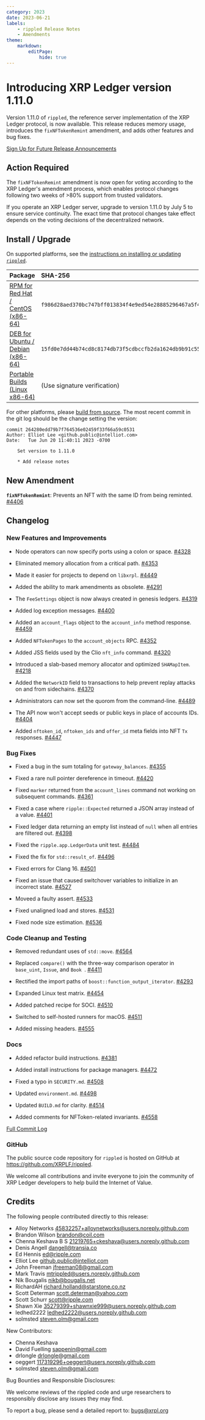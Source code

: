 ```yaml
---
category: 2023
date: 2023-06-21
labels:
    - rippled Release Notes
    - Amendments
theme:
    markdown:
        editPage:
            hide: true
---
```

# Introducing XRP Ledger version 1.11.0

Version 1.11.0 of `rippled`, the reference server implementation of the XRP Ledger protocol, is now available. This release reduces memory usage, introduces the `fixNFTokenRemint` amendment, and adds other features and bug fixes.

[Sign Up for Future Release Announcements](https://groups.google.com/g/ripple-server)

<!-- BREAK -->

## Action Required

The `fixNFTokenRemint` amendment is now open for voting according to the XRP Ledger's amendment process, which enables protocol changes following two weeks of >80% support from trusted validators.

If you operate an XRP Ledger server, upgrade to version 1.11.0 by July 5 to ensure service continuity. The exact time that protocol changes take effect depends on the voting decisions of the decentralized network.


## Install / Upgrade

On supported platforms, see the [instructions on installing or updating `rippled`](https://xrpl.org/install-rippled.html).

| Package | SHA-256 |
|:--------|:--------|
| [RPM for Red Hat / CentOS (x86-64)](https://repos.ripple.com/repos/rippled-rpm/stable/rippled-1.11.0-1.el7.x86_64.rpm) | `f986d28aed370bc747bff013834f4e9ed54e28885296467a5f465b32f04bebf0` |
| [DEB for Ubuntu / Debian (x86-64)](https://repos.ripple.com/repos/rippled-deb/pool/stable/rippled_1.11.0-1_amd64.deb) | `15fd0e7dd44b74cd8c8174db73f5cdbccfb2da1624db9b91c559dff62e651d4f` |
| [Portable Builds (Linux x86-64)](https://github.com/XRPLF/rippled-portable-builds) | (Use signature verification) |

For other platforms, please [build from source](https://github.com/ripple/rippled/tree/master/Builds). The most recent commit in the git log should be the change setting the version:

```text
commit 264280edd79b7f764536e02459f33f66a59c0531
Author: Elliot Lee <github.public@intelliot.com>
Date:   Tue Jun 20 11:40:11 2023 -0700

    Set version to 1.11.0
    
    * Add release notes
```


## New Amendment

**`fixNFTokenRemint`**: Prevents an NFT with the same ID from being reminted. [#4406](https://github.com/XRPLF/rippled/pull/4406)


## Changelog


### New Features and Improvements

- Node operators can now specify ports using a colon or space. [#4328](https://github.com/XRPLF/rippled/pull/4328)

- Eliminated memory allocation from a critical path. [#4353](https://github.com/XRPLF/rippled/pull/4353)

- Made it easier for projects to depend on `libxrpl`. [#4449](https://github.com/XRPLF/rippled/pull/4449)

- Added the ability to mark amendments as obsolete. [#4291](https://github.com/XRPLF/rippled/pull/4291)

- The `FeeSettings` object is now always created in genesis ledgers. [#4319](https://github.com/XRPLF/rippled/pull/4319)

- Added log exception messages. [#4400](https://github.com/XRPLF/rippled/pull/4400)

- Added an `account_flags` object to the `account_info` method response. [#4459](https://github.com/XRPLF/rippled/pull/4459)

- Added `NFTokenPages` to the `account_objects` RPC. [#4352](https://github.com/XRPLF/rippled/pull/4352)

- Added JSS fields used by the Clio `nft_info` command. [#4320](https://github.com/XRPLF/rippled/pull/4320)

- Introduced a slab-based memory allocator and optimized `SHAMapItem`. [#4218](https://github.com/XRPLF/rippled/pull/4218)

- Added the `NetworkID` field to transactions to help prevent replay attacks on and from sidechains. [#4370](https://github.com/XRPLF/rippled/pull/4370)

- Administrators can now set the quorom from the command-line. [#4489](https://github.com/XRPLF/rippled/pull/4489)

- The API now won't accept seeds or public keys in place of accounts IDs. [#4404](https://github.com/XRPLF/rippled/pull/4404)

- Added `nftoken_id`, `nftoken_ids` and `offer_id` meta fields into NFT `Tx` responses. [#4447](https://github.com/XRPLF/rippled/pull/4447)


### Bug Fixes

- Fixed a bug in the sum totaling for `gateway_balances`. [#4355](https://github.com/XRPLF/rippled/pull/4355)

- Fixed a rare null pointer dereference in timeout. [#4420](https://github.com/XRPLF/rippled/pull/4420)

- Fixed `marker` returned from the `account_lines` command not working on subsequent commands. [#4361](https://github.com/XRPLF/rippled/pull/4361)

- Fixed a case where `ripple::Expected` returned a JSON array instead of a value. [#4401](https://github.com/XRPLF/rippled/pull/4401)

- Fixed ledger data returning an empty list instead of `null` when all entries are filtered out. [#4398](https://github.com/XRPLF/rippled/pull/4398)

- Fixed the `ripple.app.LedgerData` unit test. [#4484](https://github.com/XRPLF/rippled/pull/4484)

- Fixed the fix for `std::result_of`. [#4496](https://github.com/XRPLF/rippled/pull/4496)

- Fixed errors for Clang 16. [#4501](https://github.com/XRPLF/rippled/pull/4501)

- Fixed an issue that caused switchover variables to initialize in an incorrect state. [#4527](https://github.com/XRPLF/rippled/pull/4527)

- Moveed a faulty assert. [#4533](https://github.com/XRPLF/rippled/pull/4533)

- Fixed unaligned load and stores. [#4531](https://github.com/XRPLF/rippled/pull/4531)

- Fixed node size estimation. [#4536](https://github.com/XRPLF/rippled/pull/4536)


### Code Cleanup and Testing

- Removed redundant uses of `std::move`. [#4564](https://github.com/XRPLF/rippled/pull/4565)

- Replaced `compare()` with the three-way comparison operator in `base_uint`, `Issue`, and `Book `. [#4411](https://github.com/XRPLF/rippled/pull/4411)

- Rectified the import paths of `boost::function_output_iterator`. [#4293](https://github.com/XRPLF/rippled/pull/4293)

- Expanded Linux test matrix. [#4454](https://github.com/XRPLF/rippled/pull/4454)

- Added patched recipe for SOCI. [#4510](https://github.com/XRPLF/rippled/pull/4510)

- Switched to self-hosted runners for macOS. [#4511](https://github.com/XRPLF/rippled/pull/4511)

- Added missing headers. [#4555](https://github.com/XRPLF/rippled/pull/4555)


### Docs

- Added refactor build instructions. [#4381](https://github.com/XRPLF/rippled/pull/4381)

- Added install instructions for package managers. [#4472](https://github.com/XRPLF/rippled/pull/4472)

- Fixed a typo in `SECURITY.md`. [#4508](https://github.com/XRPLF/rippled/pull/4508)

- Updated `environment.md`. [#4498](https://github.com/XRPLF/rippled/pull/4498)

- Updated `BUILD.md` for clarity. [#4514](https://github.com/XRPLF/rippled/pull/4514)

- Added comments for NFToken-related invariants. [#4558](https://github.com/XRPLF/rippled/pull/4558)


[Full Commit Log](https://github.com/XRPLF/rippled/compare/1.10.0...1.11.0)


### GitHub

The public source code repository for `rippled` is hosted on GitHub at <https://github.com/XRPLF/rippled>.

We welcome all contributions and invite everyone to join the community of XRP Ledger developers to help build the Internet of Value.


## Credits

The following people contributed directly to this release:

- Alloy Networks <45832257+alloynetworks@users.noreply.github.com>
- Brandon Wilson <brandon@coil.com>
- Chenna Keshava B S <21219765+ckeshava@users.noreply.github.com>
- Denis Angell <dangell@transia.co>
- Ed Hennis <ed@ripple.com>
- Elliot Lee <github.public@intelliot.com>
- John Freeman <jfreeman08@gmail.com>
- Mark Travis <mtrippled@users.noreply.github.com>
- Nik Bougalis <nikb@bougalis.net>
- RichardAH <richard.holland@starstone.co.nz>
- Scott Determan <scott.determan@yahoo.com>
- Scott Schurr <scott@ripple.com>
- Shawn Xie <35279399+shawnxie999@users.noreply.github.com>
- ledhed2222 <ledhed2222@users.noreply.github.com>
- solmsted <steven.olm@gmail.com>

New Contributors:

- Chenna Keshava
- David Fuelling <sappenin@gmail.com>
- drlongle <drlongle@gmail.com>
- oeggert <117319296+oeggert@users.noreply.github.com>
- solmsted <steven.olm@gmail.com>

Bug Bounties and Responsible Disclosures:

We welcome reviews of the rippled code and urge researchers to responsibly disclose any issues they may find.

To report a bug, please send a detailed report to: <bugs@xrpl.org>
